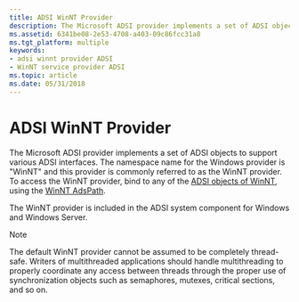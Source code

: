 ```yaml
---
title: ADSI WinNT Provider
description: The Microsoft ADSI provider implements a set of ADSI objects to support various ADSI interfaces.
ms.assetid: 6341be08-2e53-4708-a403-09c86fcc31a8
ms.tgt_platform: multiple
keywords:
- adsi winnt provider ADSI
- WinNT service provider ADSI
ms.topic: article
ms.date: 05/31/2018
---
```


# ADSI WinNT Provider

The Microsoft ADSI provider implements a set of ADSI objects to support various ADSI interfaces. The namespace name for the Windows provider is "WinNT" and this provider is commonly referred to as the WinNT provider. To access the WinNT provider, bind to any of the [ADSI objects of WinNT](adsi-objects-of-winnt.md), using the [WinNT AdsPath](winnt-adspath.md).

The WinNT provider is included in the ADSI system component for Windows and Windows Server.

> [!Note]  
> The default WinNT provider cannot be assumed to be completely thread-safe. Writers of multithreaded applications should handle multithreading to properly coordinate any access between threads through the proper use of synchronization objects such as semaphores, mutexes, critical sections, and so on.

 

 

 




